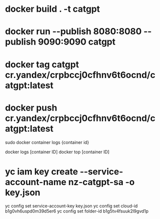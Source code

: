 # docker build . -t catgpt
# docker run --publish 8080:8080 --publish 9090:9090 catgpt
# docker tag catgpt cr.yandex/crpbccj0cfhnv6t6ocnd/catgpt:latest
# docker push cr.yandex/crpbccj0cfhnv6t6ocnd/catgpt:latest
sudo docker container logs {container id}

docker logs [container ID]
docker top [container ID]


# yc iam key create --service-account-name nz-catgpt-sa -o key.json

yc config set service-account-key key.json
yc config set cloud-id b1g0vh6uspd0m39d5er6
yc config set folder-id b1g5tv4fsuuk2l9gvd1p
